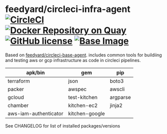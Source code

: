 # feedyard/circleci-infra-agent [![CircleCI](https://circleci.com/gh/feedyard/circleci-infra-agent.svg?style=svg)](https://circleci.com/gh/feedyard/circleci-infra-agent) [![Docker Repository on Quay](https://quay.io/repository/feedyard/circleci-infra-agent/status "Docker Repository on Quay")](https://quay.io/repository/feedyard/circleci-infra-agent) [![GitHub license](https://img.shields.io/badge/license-MIT-blue.svg)](https://raw.githubusercontent.com/feedyard/circleci-infra-agent/master/LICENSE) [![Base Image](https://img.shields.io/badge/FROM-alpine-blue.svg)](https://alpinelinux.org)

Based on [feedyard/circleci-base-agent](https://github.com/feedyard/circleci-base-agent). includes common tools for buildiing and testing
aws or gcp infrastructure as code in circleci pipelines.

apk/bin               | gem            | pip
----------------------|----------------|----
terraform             | json           | boto3
packer                | awspec         | awscli
gcloud                | test-kitchen   | argparse
chamber               | kitchen-ec2    | jinja2
aws-iam-authenticator | kitchen-google |

See CHANGELOG for list of installed packages/versions
